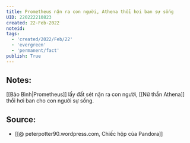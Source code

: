 ```yaml
---
title: Prometheus nặn ra con người, Athena thổi hơi ban sự sống
UID: 220222210823
created: 22-Feb-2022
noteid:
tags:
  - 'created/2022/Feb/22'
  - 'evergreen'
  - 'permanent/fact'
publish: True
---
```

## Notes:
[[Bảo Bình|Prometheus]] lấy đất sét nặn ra con người, [[Nữ thần Athena]] thổi hơi ban cho con người sự sống.

## Source:
- [[@ peterpotter90.wordpress.com, Chiếc hộp của Pandora]]




